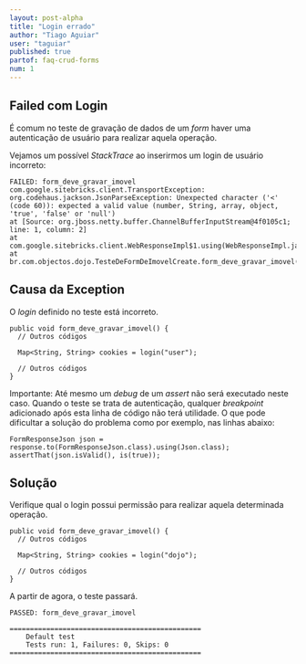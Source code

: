 ```yaml
---
layout: post-alpha
title: "Login errado"
author: "Tiago Aguiar"
user: "taguiar"
published: true
partof: faq-crud-forms
num: 1
---
```


## Failed com Login

É comum no teste de gravação de dados de um _form_ haver uma autenticação de usuário para realizar
aquela operação.

Vejamos um possível _StackTrace_ ao inserirmos um login de usuário incorreto:

	FAILED: form_deve_gravar_imovel
	com.google.sitebricks.client.TransportException: org.codehaus.jackson.JsonParseException: Unexpected character ('<' (code 60)): expected a valid value (number, String, array, object, 'true', 'false' or 'null')
	at [Source: org.jboss.netty.buffer.ChannelBufferInputStream@4f0105c1; line: 1, column: 2]
	at com.google.sitebricks.client.WebResponseImpl$1.using(WebResponseImpl.java:59)
	at br.com.objectos.dojo.TesteDeFormDeImovelCreate.form_deve_gravar_imovel(TesteDeFormDeImovelCreate.java:88)

## Causa da Exception

O _login_ definido no teste está incorreto.
		
	public void form_deve_gravar_imovel() {
	  // Outros códigos
	  
	  Map<String, String> cookies = login("user");
	
	  // Outros códigos
	}
	
Importante: Até mesmo um _debug_ de um _assert_ não será executado neste caso. Quando o teste se trata
de autenticação, qualquer  _breakpoint_ adicionado após esta linha de código não terá utilidade. 
O que pode dificultar a solução do problema como por exemplo, nas linhas abaixo: 	

	FormResponseJson json = response.to(FormResponseJson.class).using(Json.class);
	assertThat(json.isValid(), is(true));
	
## Solução

Verifique qual o login possui permissão para realizar aquela determinada operação.

	public void form_deve_gravar_imovel() {
	  // Outros códigos
	  
	  Map<String, String> cookies = login("dojo");
	
	  // Outros códigos
	}
	
A partir de agora, o teste passará.	

	PASSED: form_deve_gravar_imovel
	
	===============================================
	    Default test
	    Tests run: 1, Failures: 0, Skips: 0
	===============================================